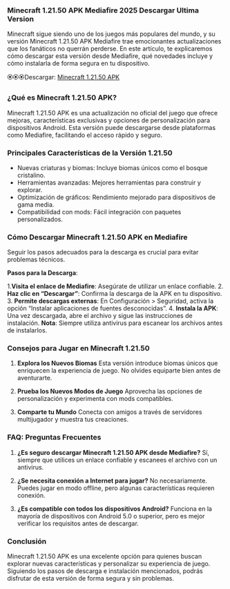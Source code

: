 ### Minecraft 1.21.50 APK Mediafire 2025 Descargar Ultima Version
Minecraft sigue siendo uno de los juegos más populares del mundo, y su versión Minecraft 1.21.50 APK Mediafire trae emocionantes actualizaciones que los fanáticos no querrán perderse. En este artículo, te explicaremos cómo descargar esta versión desde Mediafire, qué novedades incluye y cómo instalarla de forma segura en tu dispositivo.

🏵️🏵️🏵️Descargar: [Minecraft 1.21.50 APK](https://apktoca.com/minecraft-apk)

### ¿Qué es Minecraft 1.21.50 APK?

Minecraft 1.21.50 APK es una actualización no oficial del juego que ofrece mejoras, características exclusivas y opciones de personalización para dispositivos Android. Esta versión puede descargarse desde plataformas como Mediafire, facilitando el acceso rápido y seguro.

### Principales Características de la Versión 1.21.50

- Nuevas criaturas y biomas: Incluye biomas únicos como el bosque cristalino.
- Herramientas avanzadas: Mejores herramientas para construir y explorar.
- Optimización de gráficos: Rendimiento mejorado para dispositivos de gama media.
- Compatibilidad con mods: Fácil integración con paquetes personalizados.

### Cómo Descargar Minecraft 1.21.50 APK en Mediafire
Seguir los pasos adecuados para la descarga es crucial para evitar problemas técnicos.

**Pasos para la Descarga**:

1.**Visita el enlace de Mediafire**: Asegúrate de utilizar un enlace confiable.
2. **Haz clic en “Descargar”**: Confirma la descarga de la APK en tu dispositivo.
3. **Permite descargas externas**: En Configuración > Seguridad, activa la opción “Instalar aplicaciones de fuentes desconocidas”.
4. **Instala la APK**: Una vez descargada, abre el archivo y sigue las instrucciones de instalación.
**Nota**: Siempre utiliza antivirus para escanear los archivos antes de instalarlos.

### Consejos para Jugar en Minecraft 1.21.50

1. **Explora los Nuevos Biomas**
Esta versión introduce biomas únicos que enriquecen la experiencia de juego. No olvides equiparte bien antes de aventurarte.

2. **Prueba los Nuevos Modos de Juego**
Aprovecha las opciones de personalización y experimenta con mods compatibles.

3. **Comparte tu Mundo**
Conecta con amigos a través de servidores multijugador y muestra tus creaciones.

### FAQ: Preguntas Frecuentes

1. **¿Es seguro descargar Minecraft 1.21.50 APK desde Mediafire?**
Sí, siempre que utilices un enlace confiable y escanees el archivo con un antivirus.

2. **¿Se necesita conexión a Internet para jugar?**
No necesariamente. Puedes jugar en modo offline, pero algunas características requieren conexión.

3. **¿Es compatible con todos los dispositivos Android?**
Funciona en la mayoría de dispositivos con Android 5.0 o superior, pero es mejor verificar los requisitos antes de descargar.

### Conclusión

Minecraft 1.21.50 APK es una excelente opción para quienes buscan explorar nuevas características y personalizar su experiencia de juego. Siguiendo los pasos de descarga e instalación mencionados, podrás disfrutar de esta versión de forma segura y sin problemas.
